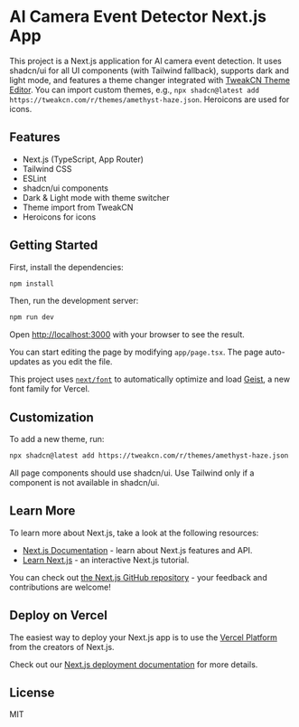 # AI Camera Event Detector Next.js App

This project is a Next.js application for AI camera event detection. It uses shadcn/ui for all UI components (with Tailwind fallback), supports dark and light mode, and features a theme changer integrated with [TweakCN Theme Editor](https://tweakcn.com/editor/theme#). You can import custom themes, e.g., `npx shadcn@latest add https://tweakcn.com/r/themes/amethyst-haze.json`. Heroicons are used for icons.

## Features

- Next.js (TypeScript, App Router)
- Tailwind CSS
- ESLint
- shadcn/ui components
- Dark & Light mode with theme switcher
- Theme import from TweakCN
- Heroicons for icons

## Getting Started

First, install the dependencies:

```bash
npm install
```

Then, run the development server:

```bash
npm run dev
```

Open [http://localhost:3000](http://localhost:3000) with your browser to see the result.

You can start editing the page by modifying `app/page.tsx`. The page auto-updates as you edit the file.

This project uses [`next/font`](https://nextjs.org/docs/app/building-your-application/optimizing/fonts) to automatically optimize and load [Geist](https://vercel.com/font), a new font family for Vercel.

## Customization

To add a new theme, run:

```bash
npx shadcn@latest add https://tweakcn.com/r/themes/amethyst-haze.json
```

All page components should use shadcn/ui. Use Tailwind only if a component is not available in shadcn/ui.

## Learn More

To learn more about Next.js, take a look at the following resources:

- [Next.js Documentation](https://nextjs.org/docs) - learn about Next.js features and API.
- [Learn Next.js](https://nextjs.org/learn) - an interactive Next.js tutorial.

You can check out [the Next.js GitHub repository](https://github.com/vercel/next.js) - your feedback and contributions are welcome!

## Deploy on Vercel

The easiest way to deploy your Next.js app is to use the [Vercel Platform](https://vercel.com/new?utm_medium=default-template&filter=next.js&utm_source=create-next-app&utm_campaign=create-next-app-readme) from the creators of Next.js.

Check out our [Next.js deployment documentation](https://nextjs.org/docs/app/building-your-application/deploying) for more details.

## License

MIT
